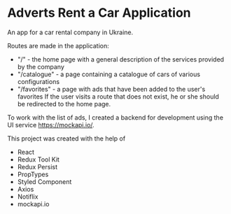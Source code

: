 # Adverts Rent a Car Application

An app for a car rental company in Ukraine. 

Routes are made in the application:
- "/" - the home page with a general description of the services provided by the
  company
- "/catalogue" - a page containing a catalogue of cars of various configurations
- "/favorites" - a page with ads that have been added to the user's favorites If
  the user visits a route that does not exist, he or she should be redirected to
  the home page.

To work with the list of ads, I created a backend for development using the UI
service https://mockapi.io/.

This project was created with the help of

- React
- Redux Tool Kit
- Redux Persist
- PropTypes
- Styled Component
- Axios
- Notiflix
- mockapi.io
